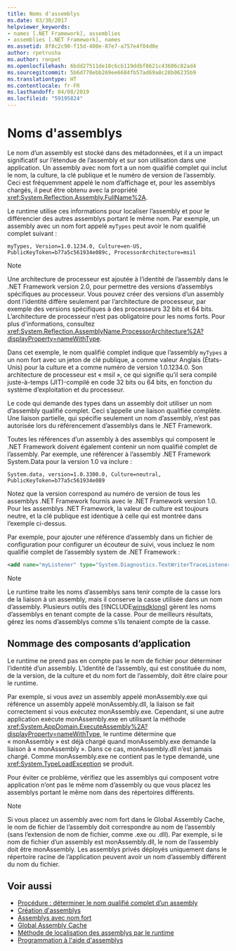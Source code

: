 ```yaml
---
title: Noms d'assemblys
ms.date: 03/30/2017
helpviewer_keywords:
- names [.NET Framework], assemblies
- assemblies [.NET Framework], names
ms.assetid: 8f8c2c90-f15d-400e-87e7-a757e4f04d0e
author: rpetrusha
ms.author: ronpet
ms.openlocfilehash: 6bdd27511de18c6cb119ddbf8621c43606c82ad4
ms.sourcegitcommit: 5b6d778ebb269ee6684fb57ad69a8c28b06235b9
ms.translationtype: HT
ms.contentlocale: fr-FR
ms.lasthandoff: 04/08/2019
ms.locfileid: "59195824"
---
```

# <a name="assembly-names"></a>Noms d'assemblys
Le nom d’un assembly est stocké dans des métadonnées, et il a un impact significatif sur l’étendue de l’assembly et sur son utilisation dans une application. Un assembly avec nom fort a un nom qualifié complet qui inclut le nom, la culture, la clé publique et le numéro de version de l’assembly. Ceci est fréquemment appelé le nom d’affichage et, pour les assemblys chargés, il peut être obtenu avec la propriété <xref:System.Reflection.Assembly.FullName%2A>.  
  
 Le runtime utilise ces informations pour localiser l’assembly et pour le différencier des autres assemblys portant le même nom. Par exemple, un assembly avec un nom fort appelé `myTypes` peut avoir le nom qualifié complet suivant :  
  
```  
myTypes, Version=1.0.1234.0, Culture=en-US, PublicKeyToken=b77a5c561934e089c, ProcessorArchitecture=msil  
```  
  
> [!NOTE]
>  Une architecture de processeur est ajoutée à l’identité de l’assembly dans le .NET Framework version 2.0, pour permettre des versions d’assemblys spécifiques au processeur. Vous pouvez créer des versions d’un assembly dont l’identité diffère seulement par l’architecture de processeur, par exemple des versions spécifiques à des processeurs 32 bits et 64 bits. L’architecture de processeur n’est pas obligatoire pour les noms forts. Pour plus d'informations, consultez <xref:System.Reflection.AssemblyName.ProcessorArchitecture%2A?displayProperty=nameWithType>.  
  
 Dans cet exemple, le nom qualifié complet indique que l’assembly `myTypes` a un nom fort avec un jeton de clé publique, a comme valeur Anglais (États-Unis) pour la culture et a comme numéro de version 1.0.1234.0. Son architecture de processeur est « msil », ce qui signifie qu’il sera compilé juste-à-temps (JIT)-compilé en code 32 bits ou 64 bits, en fonction du système d’exploitation et du processeur.  
  
 Le code qui demande des types dans un assembly doit utiliser un nom d’assembly qualifié complet. Ceci s’appelle une liaison qualifiée complète. Une liaison partielle, qui spécifie seulement un nom d’assembly, n’est pas autorisée lors du référencement d’assemblys dans le .NET Framework.  
  
 Toutes les références d’un assembly à des assemblys qui composent le .NET Framework doivent également contenir un nom qualifié complet de l’assembly. Par exemple, une référencer à l’assembly .NET Framework System.Data pour la version 1.0 va inclure :  
  
```  
System.data, version=1.0.3300.0, Culture=neutral, PublicKeyToken=b77a5c561934e089  
```  
  
 Notez que la version correspond au numéro de version de tous les assemblys .NET Framework fournis avec le .NET Framework version 1.0. Pour les assemblys .NET Framework, la valeur de culture est toujours neutre, et la clé publique est identique à celle qui est montrée dans l’exemple ci-dessus.  
  
 Par exemple, pour ajouter une référence d’assembly dans un fichier de configuration pour configurer un écouteur de suivi, vous incluez le nom qualifié complet de l’assembly system de .NET Framework :  
  
```xml  
<add name="myListener" type="System.Diagnostics.TextWriterTraceListener, System, Version=1.0.3300.0, Culture=neutral, PublicKeyToken=b77a5c561934e089" initializeData="c:\myListener.log" />  
```  
  
> [!NOTE]
>  Le runtime traite les noms d’assemblys sans tenir compte de la casse lors de la liaison à un assembly, mais il conserve la casse utilisée dans un nom d’assembly. Plusieurs outils des [!INCLUDE[winsdklong](../../../includes/winsdklong-md.md)] gèrent les noms d’assemblys en tenant compte de la casse. Pour de meilleurs résultats, gérez les noms d’assemblys comme s’ils tenaient compte de la casse.  
  
## <a name="naming-application-components"></a>Nommage des composants d’application  
 Le runtime ne prend pas en compte pas le nom de fichier pour déterminer l’identité d’un assembly. L’identité de l’assembly, qui est constituée du nom, de la version, de la culture et du nom fort de l’assembly, doit être claire pour le runtime.  
  
 Par exemple, si vous avez un assembly appelé monAssembly.exe qui référence un assembly appelé monAssembly.dll, la liaison se fait correctement si vous exécutez monAssembly.exe. Cependant, si une autre application exécute monAssembly.exe en utilisant la méthode <xref:System.AppDomain.ExecuteAssembly%2A?displayProperty=nameWithType>, le runtime détermine que « monAssembly » est déjà chargé quand monAssembly.exe demande la liaison à « monAssembly ». Dans ce cas, monAssembly.dll n’est jamais chargé. Comme monAssembly.exe ne contient pas le type demandé, une <xref:System.TypeLoadException> se produit.  
  
 Pour éviter ce problème, vérifiez que les assemblys qui composent votre application n’ont pas le même nom d’assembly ou que vous placez les assemblys portant le même nom dans des répertoires différents.  
  
> [!NOTE]
>  Si vous placez un assembly avec nom fort dans le Global Assembly Cache, le nom de fichier de l’assembly doit correspondre au nom de l’assembly (sans l’extension de nom de fichier, comme .exe ou .dll). Par exemple, si le nom de fichier d’un assembly est monAssembly.dll, le nom de l’assembly doit être monAssembly. Les assemblys privés déployés uniquement dans le répertoire racine de l’application peuvent avoir un nom d’assembly différent du nom du fichier.  
  
## <a name="see-also"></a>Voir aussi

- [Procédure : déterminer le nom qualifié complet d’un assembly](../../../docs/framework/app-domains/how-to-determine-assembly-fully-qualified-name.md)
- [Création d'assemblys](../../../docs/framework/app-domains/create-assemblies.md)
- [Assemblys avec nom fort](../../../docs/framework/app-domains/strong-named-assemblies.md)
- [Global Assembly Cache](../../../docs/framework/app-domains/gac.md)
- [Méthode de localisation des assemblys par le runtime](../../../docs/framework/deployment/how-the-runtime-locates-assemblies.md)
- [Programmation à l'aide d'assemblys](../../../docs/framework/app-domains/programming-with-assemblies.md)

